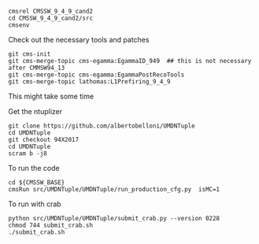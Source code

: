 

```
cmsrel CMSSW_9_4_9_cand2
cd CMSSW_9_4_9_cand2/src
cmsenv
```

Check out the necessary tools and patches
```
git cms-init
git cms-merge-topic cms-egamma:EgammaID_949  ## this is not necessary after CMMSW94_13
git cms-merge-topic cms-egamma:EgammaPostRecoTools
git cms-merge-topic lathomas:L1Prefiring_9_4_9
```

This might take some time

Get the ntuplizer
```
git clone https://github.com/albertobelloni/UMDNTuple
cd UMDNTuple
git checkout 94X2017
cd UMDNTuple
scram b -j8
```

To run the code
```
cd ${CMSSW_BASE}
cmsRun src/UMDNTuple/UMDNTuple/run_production_cfg.py  isMC=1
```

To run with crab

```
python src/UMDNTuple/UMDNTuple/submit_crab.py --version 0228
chmod 744 submit_crab.sh
./submit_crab.sh
```
